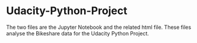 # Udacity-Python-Project
The two files are the Jupyter Notebook and the related html file. These files analyse the Bikeshare data for the Udacity Python Project.
